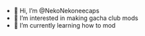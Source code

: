 - 👋 Hi, I’m @NekoNekoneecaps
- 👀 I’m interested in making gacha club mods
- 🌱 I’m currently learning how to mod

 

<!---
NekoNekoneecaps/NekoNekoneecaps is a ✨ special ✨ repository because its `README.md` (this file) appears on your GitHub profile.
You can click the Preview link to take a look at your changes.
--->
